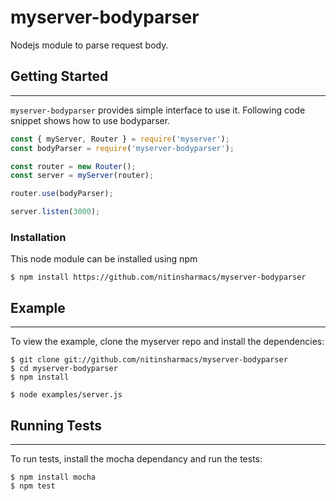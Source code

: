 # myserver-bodyparser

Nodejs module to parse request body.

## Getting Started
---

`myserver-bodyparser` provides simple interface to use it. Following code snippet shows how to use bodyparser.

``` js
const { myServer, Router } = require('myserver');
const bodyParser = require('myserver-bodyparser');

const router = new Router();
const server = myServer(router);

router.use(bodyParser);

server.listen(3000);
```

### Installation

This node module can be installed using npm

```console
$ npm install https://github.com/nitinsharmacs/myserver-bodyparser
```

## Example
---

  To view the example, clone the myserver repo and install the dependencies:

```console
$ git clone git://github.com/nitinsharmacs/myserver-bodyparser
$ cd myserver-bodyparser
$ npm install
```

```console
$ node examples/server.js
```

## Running Tests
---

To run tests, install the mocha dependancy and run the tests:

```console
$ npm install mocha
$ npm test
```
